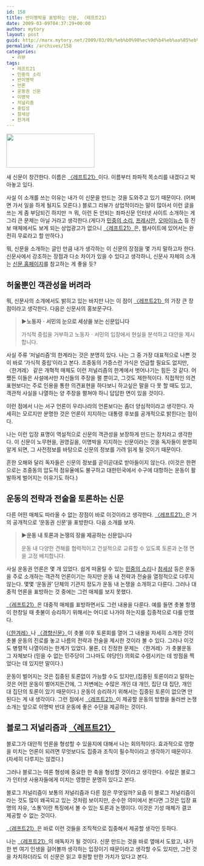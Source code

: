 ```yaml
---
id: 158
title: 반이명박을 표방하는 신문, 〈레프트21〉
date: 2009-03-09T04:37:29+00:00
author: mytory
layout: post
guid: http://marx.mytory.net/2009/03/09/%eb%b0%98%ec%9d%b4%eb%aa%85%eb%b0%95%ec%9d%84-%ed%91%9c%eb%b0%a9%ed%95%98%eb%8a%94-%ec%8b%a0%eb%ac%b8-%e3%80%88%eb%a0%88%ed%94%84%ed%8a%b821%e3%80%89/
permalink: /archives/158
categories:
  - 리뷰
tags:
  - 레프트21
  - 민중의 소리
  - 반이명박
  - 언론
  - 운동권 신문
  - 이명박
  - 저널리즘
  - 중립성
  - 참세상
  - 한겨레
---
```

<img src="http://marx.mytory.net/wp-content/uploads/1/cfile21.uf.1569E30F49B49A9AEFF3FF.PNG" class="aligncenter" width="232" height="89" alt="" filename="left21.PNG" filemime="" />

새 신문이 창간한다. 이름은 [〈레프트21〉](http://wspaper.org)이다. 이름부터 좌파적 목소리를 내겠다고 박아놓고 있다.

사실 이 소개를 쓰는 이유는 내가 이 신문을 만드는 것을 도와주고 있기 때문이다. (어쩌면 가서 일을 하게 될지도 모른다.) 블로그 리뷰가 상업적이라는 말이 많아서 이런 글을 쓰는 게 좀 부담되긴 하지만 ㅋ 뭐, 이런 돈 안되는 좌파신문 인터넷 사이트 소개하는 게 그리 큰 문제는 아닐 거라고 생각한다.(게다가 <a href="http://www.vop.co.kr" target="_blank">민중의 소리</a>, <a href="http://www.pressian.com" target="_blank">프레시안</a>, <a href="http://www.ohmynews.com" target="_blank">오마이뉴스</a> 등 진보 매체에서도 보게 되는 상업광고가 없으니 [〈레프트21〉](http://wspaper.org)은, 웹사이트에 있어서는 완전히 무료라고 할 만하다.)

뭐, 신문을 소개하는 글인 만큼 내가 생각하는 이 신문의 장점을 몇 가지 말하고자 한다. 신문사에서 강조하는 장점과 다소 차이가 있을 수 있다고 생각하니, 신문사 자체의 소개는 [신문 홈페이지](http://wspaper.org)를 참고하는 게 좋을 듯?

## 허울뿐인 객관성을 버려라

뭐, 신문사의 소개에서도 밝히고 있는 바지만 나는 이 점이 [〈레프트21〉](http://wspaper.org)의 가장 큰 장점이라고 생각한다. 다음은 신문사의 홍보문구다.

> **▶노동자ㆍ서민의 눈으로 세상을 보는 신문입니다**
> 
> 가식적 중립을 거부하고 노동자ㆍ서민의 입장에서 현실을 분석하고 대안을 제시합니다.
> 
> </BLOCKQUOTE>
> 
> 사실 주류 ‘저널리즘’의 한계라는 것은 분명히 있다. 나는 그 중 가장 대표적으로 나쁜 것이 바로 ‘가식적 중립’이라고 본다. 조중동의 가증스런 가식은 언급할 필요도 없지만, 〈한겨레〉 같은 개혁적 매체도 이런 저널리즘의 한계에서 벗어나기는 힘든 것 같다. 어쨌든 이들은 사설에서만 자신들의 주장을 펼 뿐이고, 그것도 제한적이다. 직접적인 의견표현보다는 주로 인용을 통한 의견표현을 하다보니 하고싶은 말을 다 못 할 때도 있고, 객관적 사실을 나열하는 양 주장을 펼쳐야 하니 답답한 면이 있을 것이다.
> 
> 이런 점에서 나는 서구 언론이 우리나라의 언론보다는 좀더 양심적이라고 생각한다. 자세히는 모르지만 분명한 것은 언론이 지지하는 대통령 후보를 공개적으로 밝힌다는 점이다.
> 
> 나는 이런 입장 표명이 역설적으로 신문의 객관성을 보장하게 만드는 장치라고 생각한다. 이 신문이 노무현을, 권영길을, 이명박을 지지하는 신문이라는 것을 독자들이 분명히 알게 되면, 그 사전정보를 바탕으로 신문의 정보를 가려 읽게 될 것이기 때문이다.
> 
> 흔한 오해와 달리 독자들은 신문의 정보를 곧이곧대로 받아들이지 않는다. (이것은 한편으로는 조중동의 압도적 점유율에도 불구하고 대한민국에서 수구에 대항하는 운동이 활발하게 벌어지는 이유기도 하다.)
> 
> ## 운동의 전략과 전술을 토론하는 신문
> 
> 다른 어떤 매체도 따라올 수 없는 장점이 바로 이것이라고 생각한다. [〈레프트21〉](http://wspaper.org)은 거의 공개적으로 ‘운동권 신문’을 표방한다. 다음 소개를 보자.
> 
> > **▶운동 내 토론과 논쟁의 장을 제공하는 신문입니다**
> > 
> > 운동 내 다양한 견해를 협력적이고 건설적으로 교류할 수 있도록 토론과 논쟁 면을 고정 배치합니다.
> > 
> > </BLOCKQUOTE>
> > 
> > 사실 운동권 언론은 몇 개 있었다. 쉽게 떠올릴 수 있는 <a href="http://www.vop.co.kr" target="_blank">민중의 소리</a>나 <a href="http://www.newscham.net" target="_blank">참세상</a> 등은 운동을 주로 소개하는 객관적 언론이기는 하지만 운동 내 전략과 전술을 열정적으로 다루지 않는다. 몇몇 ‘운동권’ 단체의 기관지 정도가 운동 내 논쟁을 소개하고 다룬다. 그러나 대중적 언론을 표방하는 것 중에는 그런 매체를 보지 못했다.
> > 
> > [〈레프트21〉](http://wspaper.org)은 대중적 매체를 표방하면서도 그런 내용을 다룬다. 예를 들면 촛불 항쟁이 한창일 때 촛불이 승리하기 위해서는 어디로 나가야 하는지를 집중적으로 다룰 만했다.
> > 
> > (<a href="http://www.hani.co.kr" target="_blank">〈한겨레〉</a>나 <a href="http://www.khan.co.kr" target="_blank">〈경향신문〉</a>이 촛불 이후 토론회를 열어 그 내용을 자세히 소개한 것이 촛불 운동의 진로를 놓고 나름의 전략과 전술을 제시한 것이라 볼 수 있다. 그러나 이것도 병렬적 나열이라는 한계가 있었다. 물론, 더 진정한 문제는 〈한겨레〉가 촛불운동 그 자체보다 (믿을 수 없는 민주당이 그나마도 야당인) 의회로 수렴시키는 데 방점을 찍었다는 데 있지만 말이다.)
> > 
> > 운동이 벌어지는 것은 집중된 토론없이 가능할 수도 있지만,(집중된 토론이라고 말하는 것은 어떤 운동이 벌어지든간에, 그 저변에는 수많은 개인 대 개인, 집단 대 집단, 개인 대 집단의 토론이 있기 때문이다.) 운동이 승리하기 위해서는 집중된 토론이 없으면 안 된다는 게 내 생각이다. 그런 점에서 [〈레프트21〉](http://wspaper.org)이 제공할 운동의 방향을 둘러싼 논쟁 소개는 앞으로 이명박 반대 운동에 좋은 수단을 제공하는 것이다.
> > 
> > ## 블로그 저널리즘과 [〈레프트21〉](http://wspaper.org)
> > 
> > 블로그가 대안적 언론을 형성할 수 있을지에 대해서 나는 회의적이다. 효과적으로 영향을 미치는 언론이 되려면 무엇보다도 집중과 조직이 필수적이라고 생각하기 때문이다.(자세히 다루지는 않겠다.)
> > 
> > 그러나 블로그는 여론 형성에 중요한 한 축을 형성할 것이라고 생각한다. 수많은 블로그가 인터넷 사용자들에게 미치는 영향은 분명히 있다고 본다.
> > 
> > 블로그 저널리즘이 보통의 저널리즘과 다른 점은 무엇일까? 요즘 이 블로그 저널리즘이라는 것도 많이 왜곡되고 있는 것처럼 보이지만, 순수한 의미에서 본다면 그것은 입장 표명의 자유, ‘소통’이란 특징에서 볼 수 있는 토론과 논쟁이다. 이것은 기성 매체가 결코 제공할 수 없는 것이다.
> > 
> > [〈레프트21〉](http://wspaper.org)은 바로 이런 것들을 조직적으로 집중해서 제공할 생각인 듯하다.
> > 
> > 나는 [〈레프트21〉](http://wspaper.org)의 애독자가 될 것이다. 신문 만드는 것을 바로 옆에서 도왔고, 내가 한 번 여기 인생을 걸어볼까 생각하는 입장이기 때문이라고 생각할 수도 있지만, 그런 것을 차치하더라도 이 신문은 읽고 후원할 만한 가치가 있다고 본다.